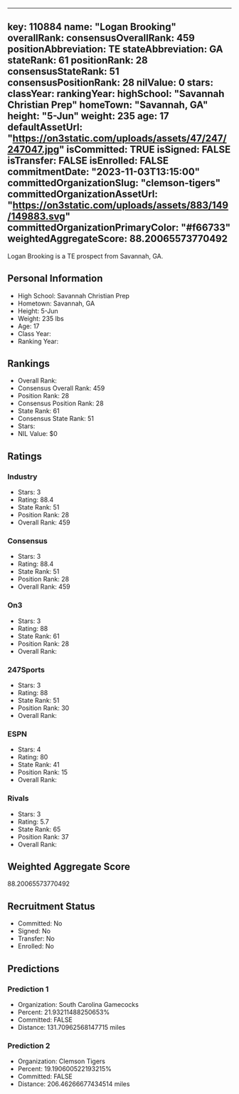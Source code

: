 ---
  key: 110884
  name: "Logan Brooking"
  overallRank: 
  consensusOverallRank: 459
  positionAbbreviation: TE
  stateAbbreviation: GA
  stateRank: 61
  positionRank: 28
  consensusStateRank: 51
  consensusPositionRank: 28
  nilValue: 0
  stars: 
  classYear: 
  rankingYear: 
  highSchool: "Savannah Christian Prep"
  homeTown: "Savannah, GA"
  height: "5-Jun"
  weight: 235
  age: 17
  defaultAssetUrl: "https://on3static.com/uploads/assets/47/247/247047.jpg"
  isCommitted: TRUE
  isSigned: FALSE
  isTransfer: FALSE
  isEnrolled: FALSE
  commitmentDate: "2023-11-03T13:15:00"
  committedOrganizationSlug: "clemson-tigers"
  committedOrganizationAssetUrl: "https://on3static.com/uploads/assets/883/149/149883.svg"
  committedOrganizationPrimaryColor: "#f66733"
  weightedAggregateScore: 88.20065573770492
  ---
  
  Logan Brooking is a TE prospect from Savannah, GA.
  
  ## Personal Information
  - High School: Savannah Christian Prep
  - Hometown: Savannah, GA
  - Height: 5-Jun
  - Weight: 235 lbs
  - Age: 17
  - Class Year: 
  - Ranking Year: 
  
  ## Rankings
  - Overall Rank: 
  - Consensus Overall Rank: 459
  - Position Rank: 28
  - Consensus Position Rank: 28
  - State Rank: 61
  - Consensus State Rank: 51
  - Stars: 
  - NIL Value: $0
  
  ## Ratings
  
  ### Industry
  - Stars: 3
  - Rating: 88.4
  - State Rank: 51
  - Position Rank: 28
  - Overall Rank: 459
  
  ### Consensus
  - Stars: 3
  - Rating: 88.4
  - State Rank: 51
  - Position Rank: 28
  - Overall Rank: 459
  
  ### On3
  - Stars: 3
  - Rating: 88
  - State Rank: 61
  - Position Rank: 28
  - Overall Rank: 
  
  ### 247Sports
  - Stars: 3
  - Rating: 88
  - State Rank: 51
  - Position Rank: 30
  - Overall Rank: 
  
  ### ESPN
  - Stars: 4
  - Rating: 80
  - State Rank: 41
  - Position Rank: 15
  - Overall Rank: 
  
  ### Rivals
  - Stars: 3
  - Rating: 5.7
  - State Rank: 65
  - Position Rank: 37
  - Overall Rank: 
  
  ## Weighted Aggregate Score
  88.20065573770492
  
  ## Recruitment Status
  - Committed: No
  - Signed: No
  - Transfer: No
  - Enrolled: No
  
  
  
  ## Predictions
  
  ### Prediction 1
  - Organization: South Carolina Gamecocks
  - Percent: 21.93211488250653%
  - Committed: FALSE
  - Distance: 131.70962568147715 miles
  
  ### Prediction 2
  - Organization: Clemson Tigers
  - Percent: 19.190600522193215%
  - Committed: FALSE
  - Distance: 206.46266677434514 miles
  